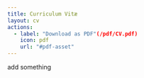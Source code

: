 ```yaml
---
title: Curriculum Vitæ
layout: cv
actions:
  - label: "Download as PDF"(/pdf/CV.pdf)
    icon: pdf
    url: "#pdf-asset"
---
```


add something
